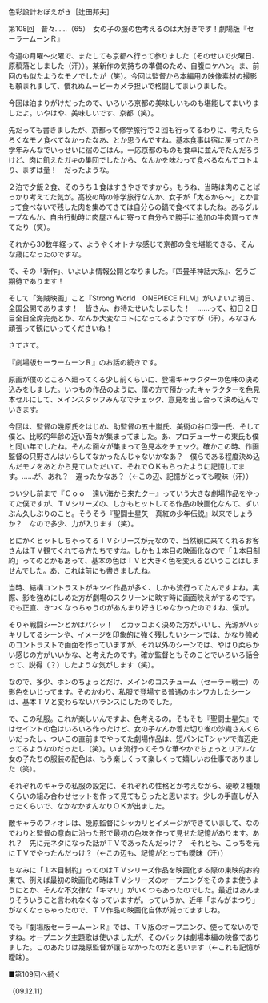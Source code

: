 <!-- source: http://web.archive.org/web/20250215190716/http://www.style.fm/as/05_column/tsujita/tsujita108.shtml -->

色彩設計おぼえがき［辻田邦夫］

第108回　昔々……（65）　女の子の服の色考えるのは大好きです！劇場版『セーラームーンＲ』

今週の月曜〜火曜で、またしても京都へ行って参りました（そのせいで火曜日、原稿落としました（汗））。某新作の気持ちの準備のため、自腹ロケハン。ま、前回のも似たようなモノでしたが（笑）。今回は監督から本編用の映像素材の撮影も頼まれまして、慣れぬムービーカメラ担いで格闘してまいりました。

今回は泊まりがけだったので、いろいろ京都の美味しいものも堪能してまいりましたよ。いやはや、美味しいです、京都（笑）。

先だっても書きましたが、京都って修学旅行で２回も行ってるわりに、考えたらろくなモノ食べてなかったなあ、とか思うんですね。基本食事は宿に戻ってから学年みんなでいっせいに宿のごはん。一応京都のものも食卓に並んでたんだろうけど、肉に飢えたガキの集団でしたから、なんかを味わって食べるなんてコトより、まずは量！　だったような。

２泊で夕飯２食、そのうち１食はすきやきですから。もうね、当時は肉のことばっかり考えてた気が。高校の時の修学旅行なんか、女子が「太るから〜」とか言って食べないで残した肉を集めてきては自分らの鍋で食べてましたね。あるグループなんか、自由行動時に肉屋さんに寄って自分らで勝手に追加の牛肉買ってきてたり（笑）。

それから30数年経って、ようやくオトナな感じで京都の食を堪能できる、そんな歳になったのですな。

で、その「新作」、いよいよ情報公開となりました。『四畳半神話大系』、乞うご期待であります！

そして「海賊映画」こと『Strong World　ONEPIECE FILM』がいよいよ明日、全国公開であります！　皆さん、お待たせいたしました！　……って、初日２日目全日全席完売とか、なんか大変なコトになってるようですが（汗）。みなさん頑張って観にいってくださいね！

さてさて。

『劇場版セーラームーンＲ』のお話の続きです。

原画が僕のところへ廻ってくる少し前くらいに、登場キャラクターの色味の決め込みをしました。いつもの作品のように、僕の方で預かったキャラクターを色見本セルにして、メインスタッフみんなでチェック、意見を出し合って決め込んでいきます。

今回は、監督の幾原氏をはじめ、助監督の五十嵐氏、美術の谷口淳一氏、そして僕と、比較的年齢の近い面々が集まってました。あ、プロデューサーの東氏も僕と同い年でしたね。そんな面々が集まって色見本をチェック。確かこの時、作画監督の只野さんはいらしてなかったんじゃないかなあ？　僕らである程度決め込んだモノをあとから見ていただいて、それでＯＫもらったように記憶してます。……が、あれ？　違ったかなあ？（←この辺、記憶がとっても曖昧（汗））

つい少し前まで『Ｃｏｏ　遠い海から来たクー』っていう大きな劇場作品をやってた僕ですが、ＴＶシリーズの、しかもヒットしてる作品の映画化なんて、ずいぶん久しぶりのこと。そうそう『聖闘士星矢　真紅の少年伝説』以来でしょうか？　なので多少、力が入ります（笑）。

とにかくヒットしちゃってるＴＶシリーズが元なので、当然観に来てくれるお客さんはＴＶ観てくれてる方たちですね。しかも１本目の映画化なので「１本目制約」ってのとかもあって、基本の色はＴＶと大きく色を変えるということはしませんでした。あ、これは前にも書きましたね。

当時、結構コントラストがキツイ作品が多く、しかも流行ってたんですよね。実際、影を強めにしめた方が劇場のスクリーンに映す時に画面映えがするのです。でも正直、きつくなっちゃうのがあんまり好きじゃなかったのですね、僕が。

そりゃ戦闘シーンとかはバシッ！　とカッコよく決めた方がいいし、光源がハッキリしてるシーンや、イメージを印象的に強く残したいシーンでは、かなり強めのコントラストで画面を作っていますが、それ以外のシーンでは、やはり柔らかい感じの方がいいかな、と考えたのです。確か監督ともそのことでいろいろ話合って、説得（？）したような気がします（笑）。

なので、多少、ホンのちょっとだけ、メインのコスチューム（セーラー戦士）の影色をいじってます。そのかわり、私服で登場する普通のホンワカしたシーンは、基本ＴＶと変わらないバランスにしたのでした。

で、この私服。これが楽しいんですよ、色考えるの。そもそも『聖闘士星矢』ではセイントの色はいろいろ作ったけど、女の子なんか着た切り雀の沙織さんくらいだったし、ついこの直前までやってた劇場作品は、短パンにTシャツで海辺走ってるようなのだったし（笑）。いま流行ってそうな華やかでちょっとリアルな女の子たちの服装の配色は、もう楽しくって楽しくって嬉しいお仕事でありました（笑）。

それぞれのキャラの私服の設定に、それぞれの性格とか考えながら、硬軟２種類くらいの組み合わせセットを作って見てもらったと思います。少しの手直しが入ったくらいで、なかなかすんなりＯＫが出ました。

敵キャラのフィオレは、幾原監督にシッカリとイメージができていまして、なのでわりと監督の意向に沿った形で最初の色味を作って見せた記憶があります。あれ？　先に元ネタになった話がＴＶであったんだっけ？　それとも、こっちを元にＴＶでやったんだっけ？（←この辺も、記憶がとっても曖昧（汗））

ちなみに「１本目制約」ってのはＴＶシリーズ作品を映画化する際の東映的お約束で、例えば最初の映画化の時はＴＶシリーズのオープニングをそのまま使うようにとか、そんな不文律な「キマリ」がいくつもあったのでした。最近はあんまりそういうこと言われなくなっていますが。っていうか、近年「まんがまつり」がなくなっちゃったので、ＴＶ作品の映画化自体が減ってますしね。

でも『劇場版セーラームーンＲ』では、ＴＶ版のオープニング、使ってないのですね。オープニング主題歌は使いましたが、そのバックは劇場本編の映像でありました。このあたりは幾原監督が譲らなかったのだと思います（←これも記憶が曖昧）。

■第109回へ続く

（09.12.11）

